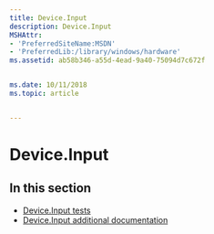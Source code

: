 ```yaml
---
title: Device.Input
description: Device.Input
MSHAttr:
- 'PreferredSiteName:MSDN'
- 'PreferredLib:/library/windows/hardware'
ms.assetid: ab58b346-a55d-4ead-9a40-75094d7c672f


ms.date: 10/11/2018
ms.topic: article


---
```


# Device.Input


## <span id="in_this_section"></span>In this section


-   [Device.Input tests](device-input-tests.md)
-   [Device.Input additional documentation](device-input-additional-documentation.md)

 

 






